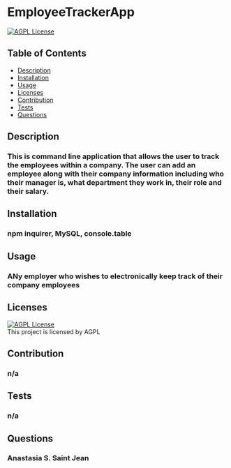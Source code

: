 # EmployeeTrackerApp

[![AGPL License](https://img.shields.io/badge/license-AGPL-blue.svg)](http://www.gnu.org/licenses/agpl-3.0)  

## Table of Contents
- [Description](#description)
- [Installation](#install)
- [Usage](#Usage)
- [Licenses](#licenses)
- [Contribution](#contribution)
- [Tests](#tests)
- [Questions](#questions)

## Description
### This is command line application that allows the user to track the employees within a company. The user can add an employee along with their company information including who their manager is, what department they work in, their role and their salary.

## Installation
### npm inquirer, MySQL, console.table

## Usage
### ANy employer who wishes to electronically keep track of their company employees

## Licenses
[![AGPL License](https://img.shields.io/badge/license-AGPL-blue.svg)](http://www.gnu.org/licenses/agpl-3.0)  
This project is licensed by AGPL

## Contribution
### n/a

## Tests
### n/a

## Questions
### Anastasia S. Saint Jean